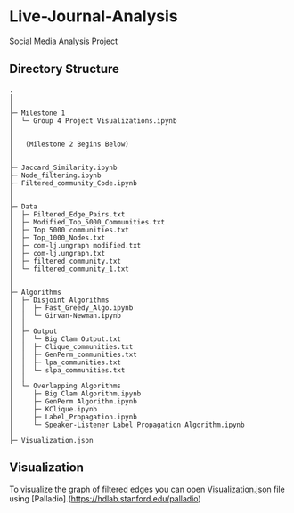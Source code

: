 # Live-Journal-Analysis
Social Media Analysis Project

## Directory Structure
```
.
│
│
├─ Milestone 1
│  └─ Group 4 Project Visualizations.ipynb
│
│
│   (Milestone 2 Begins Below)
│
│
├─ Jaccard_Similarity.ipynb
├─ Node_filtering.ipynb
├─ Filtered_community_Code.ipynb
│
│
├─ Data
│  ├─ Filtered_Edge_Pairs.txt
│  ├─ Modified_Top_5000_Communities.txt
│  ├─ Top 5000 communities.txt
│  ├─ Top_1000_Nodes.txt
│  ├─ com-lj.ungraph modified.txt
│  ├─ com-lj.ungraph.txt
│  ├─ filtered_community.txt
│  └─ filtered_community_1.txt
│
│
├─ Algorithms
│  ├─ Disjoint Algorithms
│  │  ├─ Fast_Greedy_Algo.ipynb
│  │  └─ Girvan-Newman.ipynb
│  │
│  ├─ Output
│  │  └─ Big Clam Output.txt
│  │  ├─ Clique_communities.txt
│  │  ├─ GenPerm_communities.txt
│  │  ├─ lpa_communities.txt
│  │  └─ slpa_communities.txt
│  │
│  └─ Overlapping Algorithms
│     ├─ Big Clam Algorithm.ipynb
│     ├─ GenPerm Algorithm.ipynb
│     ├─ KClique.ipynb
│     ├─ Label_Propagation.ipynb
│     └─ Speaker-Listener Label Propagation Algorithm.ipynb
│
├─ Visualization.json 
```
## Visualization
To visualize the graph of filtered edges you can open [Visualization.json](https://github.com/SwatiMohapatra/Live-Journal-Analysis-/blob/main/Visualization.json) file using [Palladio].(https://hdlab.stanford.edu/palladio)
